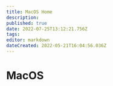 ```yaml
---
title: MacOS Home
description: 
published: true
date: 2022-07-25T13:12:21.756Z
tags: 
editor: markdown
dateCreated: 2022-05-21T16:04:56.036Z
---
```

# MacOS

